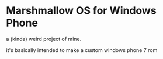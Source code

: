 # Marshmallow OS for Windows Phone
a (kinda) weird project of mine.

it's basically intended to make a custom windows phone 7 rom
